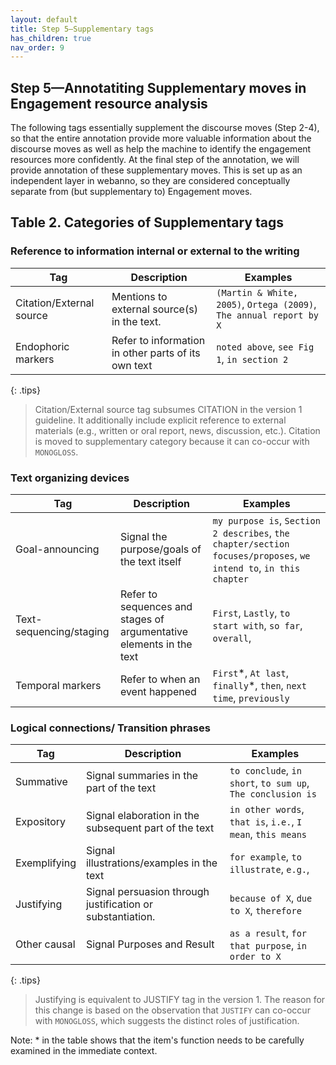 ```yaml
---
layout: default
title: Step 5–Supplementary tags
has_children: true
nav_order: 9
---
```


## Step 5—Annotatiting Supplementary moves in Engagement resource analysis

The following tags essentially supplement the discourse moves (Step 2-4), so that the entire annotation provide more valuable information about the discourse moves as well as help the machine to identify the engagement resources more confidently.
At the final step of the annotation, we will provide annotation of these supplementary moves. This is set up as an independent layer in webanno, so they are considered conceptually separate from (but supplementary to) Engagement moves.


## Table 2. Categories of Supplementary tags 

### Reference to information internal or external to the writing

| Tag                      | Description                                         | Examples                                                            |
| ------------------------ | --------------------------------------------------- | ------------------------------------------------------------------- |
| Citation/External source | Mentions to external source(s) in the text.         | `(Martin & White, 2005)`, `Ortega (2009)`, `The annual report by X` |
| Endophoric markers       | Refer to information in other parts of its own text | `noted above`, `see Fig 1`, `in section 2`                          |

{: .tips}
> Citation/External source tag subsumes CITATION in the version 1 guideline. It additionally include explicit reference to external materials (e.g., written or oral report, news, discussion, etc.).
> Citation is moved to supplementary category because it can co-occur with `MONOGLOSS`.

### Text organizing devices

| Tag                     | Description                                                         | Examples                                                                                                          |
| ----------------------- | ------------------------------------------------------------------- | ----------------------------------------------------------------------------------------------------------------- |
| Goal-announcing         | Signal the purpose/goals of the text itself                         | `my purpose is`, `Section 2 describes`, `the chapter/section focuses/proposes`, `we intend to`, `in this chapter` |
| Text-sequencing/staging | Refer to sequences and stages of argumentative elements in the text | `First`, `Lastly`, `to start with`, `so far`, `overall`,                                                          |
| Temporal markers        | Refer to when an event happened                                     | `First`\*, `At last`, `finally`\*, `then`, `next time`, `previously`                                              |

### Logical connections/ Transition phrases

| Tag          | Description                                                | Examples                                                    |
| ------------ | ---------------------------------------------------------- | ----------------------------------------------------------- |
| Summative    | Signal summaries in the part of the text                   | `to conclude`, `in short`, `to sum up`, `The conclusion is` |
| Expository   | Signal elaboration in the subsequent part of the text      | `in other words`, `that is`, `i.e.`, `I mean`, `this means` |
| Exemplifying | Signal illustrations/examples in the text                  | `for example`, `to illustrate`, `e.g.`,                     |
| Justifying   | Signal persuasion through justification or substantiation. | `because of X`, `due to X`, `therefore`                     |
| Other causal | Signal Purposes and Result                                 | `as a result`, `for that purpose`, `in order to X`          |

{: .tips}
> Justifying is equivalent to JUSTIFY tag in the version 1. The reason for this change is based on the observation that `JUSTIFY` can co-occur with `MONOGLOSS`, which suggests the distinct roles of justification.


Note: * in the table shows that the item's function needs to be carefully examined in the immediate context.



